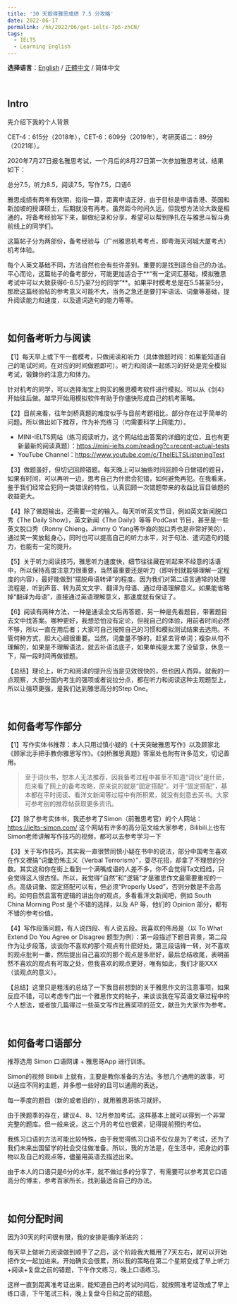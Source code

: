 ```yaml
---
title: '30 天取得雅思成绩 7.5 分攻略'
date: 2022-06-17
permalink: /hk/2022/06/get-ielts-7p5-zhCN/
tags:
  - IELTS
  - Learning English
---
```






**选择语言**：[English](https://marc0cheung.github.io/hk/2022/06/get-ielts-7p5/) / [正體中文](https://marc0cheung.github.io/hk/2022/06/get-ielts-7p5-zhHK/) / 简体中文

<br>

## Intro

先介绍下我的个人背景

CET-4：615分（2018年），CET-6：609分（2019年），考研英语二：89分（2021年）。

2020年7月27日报名雅思考试，一个月后的8月27日第一次参加雅思考试，结果如下：

总分7.5，听力8.5，阅读7.5，写作7.5，口语6

雅思成绩有两年有效期，掐指一算，距离申请正好，由于目标是申请香港、英国和新加坡的授课硕士，后期就没有再考。虽然距今时间久远，但我想方法论大致是相通的，将备考经验写下来，聊做纪录和分享，希望可以帮到挣扎在与雅思斗智斗勇前线上的同学们。

这篇帖子分为两部份，备考经验与（广州雅思机考考点，即粤海天河城大厦考点）机考体验。

每个人英文基础不同，方法自然也会有些许差别。重要的是找到适合自己的办法。平心而论，这篇帖子的备考部分，可能更加适合于**“有一定词汇基础，模拟雅思考试中可以大致获得6-6.5乃至7分的同学”**。如果平时模考总是在5.5甚至5分，那麽这篇经验帖的参考意义可能不大，当务之急还是要打牢语法、词彙等基础，提升阅读能力和速度，以及遣词造句的能力等等。

<br>

## 如何备考听力与阅读

【1】每天早上或下午一套模考，只做阅读和听力（具体做题时间：如果能知道自己的笔试时间，在对应的时间做题即可）。听力和阅读一起练习的好处是完全模拟考试，锻鍊你的注意力和体力。

针对机考的同学，可以选择淘宝上购买的雅思模考软件进行模拟。可以从《剑4》开始往后做。越早开始用模拟软件有助于你儘快形成自己的机考策略。

【2】目前来看，往年剑桥真题的难度似乎与目前考题相比，部分存在过于简单的问题。所以做出如下推荐，作为补充练习（均需要科学上网能力）。

- MINI-IELTS网站（练习阅读听力，这个网站给出答案的详细的定位，且也有更新最新的阅读真题）：https://mini-ielts.com/reading?c=recent-actual-tests
- YouTube Channel：https://www.youtube.com/c/TheIELTSListeningTest

【3】做题虽好，但切记回顾错题。每天晚上可以抽些时间回顾今日做错的题目，如果有时间，可以再听一边，思考自己为什麽会犯错，如何避免再犯。在我看来，鉴于我们经常会犯同一类错误的特性，认真回顾一次错题带来的收益比盲目做题的收益更大。

【4】除了做题输出，还需要一定的输入。每天听听英文节目，例如英文新闻脱口秀《The Daily Show》，英文新闻《The Daily》等等 PodCast 节目，甚至是一些英文脱口秀（Ronny Chieng，Jimmy O Yang等华裔的脱口秀也是非常好笑的），通过笑一笑放鬆身心，同时也可以提高自己的听力水平，对于句法、遣词造句的能力，也能有一定的提升。

【5】关于听力阅读技巧，雅思听力速度快，细节往往藏在听起来不经意的话语中，所以保持高度注意力很重要，当然最重要还是听力（即听到就能够理解一定程度的内容），最好能做到“摆脱母语转译”的程度。因为我们对第二语言通常的处理流程是，听到声音、转为英文文字、翻译为母语、通过母语理解意义。如果能省略掉“翻译为母语”，直接通过英语理解意义，那速度就有保证了。

【6】阅读有两种方法，一种是通读全文后再答题，另一种是先看题目，带著题目去文中找答案。哪种更好，我想恐怕没有定论，但我自己的体验，用前者时间必然不够，所以一直在用后者；大家可自己按照自己的习惯和模拟测试结果去选用。不管何种方式，胆大心细很重要。当然，词彙量不够的，赶紧去背单词；複杂从句不理解的，如果是不理解语法，就去补语法底子，如果单纯是太累了没留意，休息一下，隔一段时间再做错题。

【总结】理论上，听力和阅读的提升应当是见效很快的，但也因人而异。就我的一点观察，大部分国内考生的强项或者说拉分点，都在听力和阅读这种主观题型上，所以让强项更强，是我们达到雅思高分的Step One。

<br>

## 如何备考写作部分

【1】写作实体书推荐：本人只用过慎小疑的《十天突破雅思写作》以及顾家北《顾家北手把手教你雅思写作》。《剑桥雅思真题》答案处也附有许多范文，切记善用。

> 至于词伙书，恕本人无法推荐，因我备考过程中甚至不知道“词伙”是什麽，后来看了网上的备考攻略，原来说的就是“固定搭配”。对于“固定搭配”，基本都在平时阅读、看洋文新闻等过程中有所积累，就没有刻意去买书。大家可参考别的推荐帖获取更多资讯。

【2】除了参考实体书，我还参考了Simon（前雅思考官）的个人网站：https://ielts-simon.com/ 这个网站有许多的高分范文给大家参考，Bilibili上也有Simon老师讲解写作技巧的视频，都可以去参考学习一下

【3】关于写作技巧，其实我一直很赞同慎小疑在书中的说法，部分中国考生喜欢在作文裡搞“词彙恐怖主义（Verbal Terrorism）”，耍尽花招，却拿了不理想的分数。其实这和你在街上看到一个满嘴成语的人差不多，你不会觉得Ta文绉绉，只会觉得这人很古怪。所以，我觉得“自然”和“逻辑”才是雅思作文最需要重视的一点。高级词彙、固定搭配可以有，但必须“Properly Used”，否则分数是不会高的。如何自然且富有逻辑的讲出你的观点，多看看洋文新闻吧，例如 South China Morning Post 是个不错的选择，以及 AP 等，他们的 Opinion 部分，都有不错的参考价值。

【4】写作段落问题，有人说四段、有人说五段。我喜欢的佈局是（以 To What Extend Do You Agree or Disagree 题型为例）：第一段描述下题目背景，第二段作为让步段落，谈谈你不喜欢的那个观点有什麽好处，第三段话锋一转，对不喜欢的观点批判一番，然后提出自己喜欢的那个观点是多麽好，最后总结收尾，表明虽然不喜欢的观点有可取之处，但我喜欢的观点更好，唯有如此，我们才能XXX（谈观点的意义）。

【总结】这里只是粗浅的总结了一下我目前想到的关于雅思作文的注意事项，如果反应不错，可以考虑专门出一个雅思作文的帖子，来谈谈我在写英语文章过程中的个人想法，或者放几篇得过一些英文写作比赛奖项的范文，献丑为大家作为参考。

<br>

## 如何备考口语部分

推荐选用 Simon 口语网课 + 雅思哥App 进行训练。

Simon的视频 Bilibili 上就有，主要是教你准备的方法。多想几个通用的故事，可以适应不同的主题，并多想一些好的且可以通用的表达。

每一季度的题目（新的或者旧的），就用雅思哥练习就好。

由于换题季的存在，建议4、8、12月参加考试。这样基本上就可以得到一个非常完整的题库。但一般来说，这三个月的考位也很紧，记得提前预约考位。

我练习口语的方法可能比较特殊，由于我觉得练习口语不仅仅是为了考试，还为了我们未来出国留学的社会交往做准备。所以，我的方法是，在生活中，把身边的事物以及自己的观点等，儘量用英语去描述出来。

由于本人的口语只是6分的水平，就不做过多的分享了，有需要可以参考其它口语高分的博主，参考百家所长，找到最适合自己的办法。

<br>

## 如何分配时间

因为30天的时间很有限，我的安排是循序渐进的：

每天早上做听力阅读做到顺手了之后，这个阶段我大概用了7天左右，就可以开始把作文一起加进来。开始确实会很累，所以我的策略在第二个星期变成了早上听力+阅读+复盘之前的错题，下午作文练习，晚上口语练习。

这样一直到距离准考证出来，能知道自己的考试时间后，就按照准考证改成了早上练口语，下午笔试三科，晚上复盘今日和之前的错题。